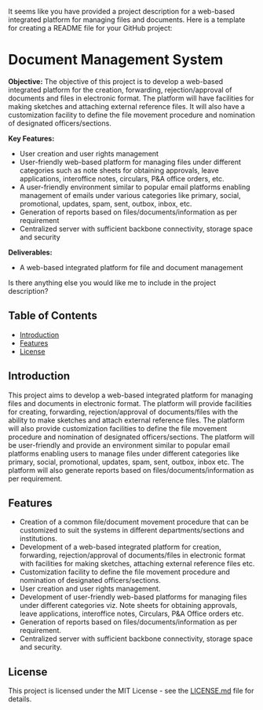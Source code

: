 It seems like you have provided a project description for a web-based integrated platform for managing files and documents. Here is a template for creating a README file for your GitHub project:

# Document Management System

**Objective:** The objective of this project is to develop a web-based integrated platform for the creation, forwarding, rejection/approval of documents and files in electronic format. The platform will have facilities for making sketches and attaching external reference files. It will also have a customization facility to define the file movement procedure and nomination of designated officers/sections.

**Key Features:**
- User creation and user rights management
- User-friendly web-based platform for managing files under different categories such as note sheets for obtaining approvals, leave applications, interoffice notes, circulars, P&A office orders, etc.
- A user-friendly environment similar to popular email platforms enabling management of emails under various categories like primary, social, promotional, updates, spam, sent, outbox, inbox, etc.
- Generation of reports based on files/documents/information as per requirement
- Centralized server with sufficient backbone connectivity, storage space and security

**Deliverables:**
- A web-based integrated platform for file and document management

Is there anything else you would like me to include in the project description?

## Table of Contents

- [Introduction](#introduction)
- [Features](#features)
- [License](#license)

## Introduction

This project aims to develop a web-based integrated platform for managing files and documents in electronic format. The platform will provide facilities for creating, forwarding, rejection/approval of documents/files with the ability to make sketches and attach external reference files. The platform will also provide customization facilities to define the file movement procedure and nomination of designated officers/sections. The platform will be user-friendly and provide an environment similar to popular email platforms enabling users to manage files under different categories like primary, social, promotional, updates, spam, sent, outbox, inbox etc. The platform will also generate reports based on files/documents/information as per requirement.

## Features

- Creation of a common file/document movement procedure that can be customized to suit the systems in different departments/sections and institutions.
- Development of a web-based integrated platform for creation, forwarding, rejection/approval of documents/files in electronic format with facilities for making sketches, attaching external reference files etc.
- Customization facility to define the file movement procedure and nomination of designated officers/sections.
- User creation and user rights management.
- Development of user-friendly web-based platforms for managing files under different categories viz. Note sheets for obtaining approvals, leave applications, interoffice notes, Circulars, P&A Office orders etc.
- Generation of reports based on files/documents/information as per requirement.
- Centralized server with sufficient backbone connectivity, storage space and security.


## License

This project is licensed under the MIT License - see the [LICENSE.md](LICENSE.md) file for details.
